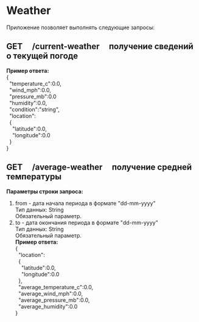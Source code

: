 # Weather
Приложение позволяет выполнять следующие запросы:  
## GET &nbsp; &nbsp; /current-weather &nbsp; &nbsp; получение сведений о текущей погоде  
**Пример ответа:**  
{  
&nbsp; "temperature_c":0.0,  
&nbsp; "wind_mph":0.0,  
&nbsp; "pressure_mb":0.0  
&nbsp; "humidity":0.0,  
&nbsp; "condition":"string",  
&nbsp; "location":  
&nbsp; {  
&nbsp; &nbsp; "latitude":0.0,  
&nbsp; &nbsp; "longitude":0.0  
&nbsp; }  
}  

## GET &nbsp; &nbsp; /average-weather &nbsp; &nbsp; получение средней температуры 
**Параметры строки запроса:**  
1. from - дата начала периода в формате "dd-mm-yyyy"  
Тип данных: String  
Обязательный параметр.  
2. to - дата окончания периода в формате "dd-mm-yyyy"  
Тип данных: String  
Обязательный параметр.  
**Пример ответа:**  
{  
&nbsp; "location":  
&nbsp; {  
&nbsp; &nbsp; "latitude":0.0,  
&nbsp; &nbsp; "longitude":0.0  
&nbsp; },  
&nbsp; "average_temperature_c":0.0,  
&nbsp; "average_wind_mph":0.0,  
&nbsp; "average_pressure_mb":0.0,  
&nbsp; "average_humidity":0.0  
}

